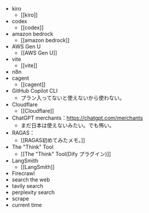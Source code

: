 - kiro
	- [[kiro]]
- codex
	- [[codex]]
- amazon bedrock
	- [[amazon bedrock]]
- AWS Gen U
	- [[AWS Gen U]]
- vite
	- [[vite]]
- n8n
- cagent
	- [[cagent]]
- GitHub Copilot CLI
	- プラン入ってないと使えないから使わない。
- Cloudflare
	- [[Cloudflare]]
- ChatGPT merchants：https://chatgpt.com/merchants
	- まだ日本は使えないみたい。でも怖い。
- RAGAS：
	- [[RAGAS初めてみたメモ。]]
- The "Think" Tool
	- [[The "Think" Tool(Dify プラグイン)]]
- LangSmith
	- [[LangSmith]]
- Firecrawl  
- search the web  
- tavily search  
- perplexity search  
- scrape  
- current time

